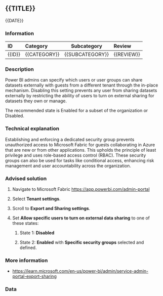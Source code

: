 ## {{TITLE}}

{{DATE}}

###  Information

| ID     | Category     | Subcategory     | Review     |
| :----- | :----------- | --------------- | :--------- |
| {{ID}} | {{CATEGORY}} | {{SUBCATEGORY}} | {{REVIEW}} |

### Description

Power BI admins can specify which users or user groups can share datasets externally with guests from a different tenant through the in-place mechanism. Disabling this setting prevents any user from sharing datasets externally by restricting the ability of users to turn on external sharing for datasets they own or manage.

The recommended state is Enabled for a subset of the organization or Disabled.

### Technical explanation

Establishing and enforcing a dedicated security group prevents unauthorized access to Microsoft Fabric for guests collaborating in Azure that are new or from other applications. This upholds the principle of least privilege and uses role-based access control (RBAC). These security groups can also be used for tasks like conditional access, enhancing risk management and user accountability across the organization.

### Advised solution

1. Navigate to Microsoft Fabric https://app.powerbi.com/admin-portal

2. Select **Tenant settings**.

3. Scroll to **Export and Sharing settings**.

4. Set **Allow specific users to turn on external data sharing** to one of these states:
   1. State 1: **Disabled**

   2. State 2: **Enabled** with **Specific security groups** selected and defined.




### More information

- https://learn.microsoft.com/en-us/power-bi/admin/service-admin-portal-export-sharing


### Data